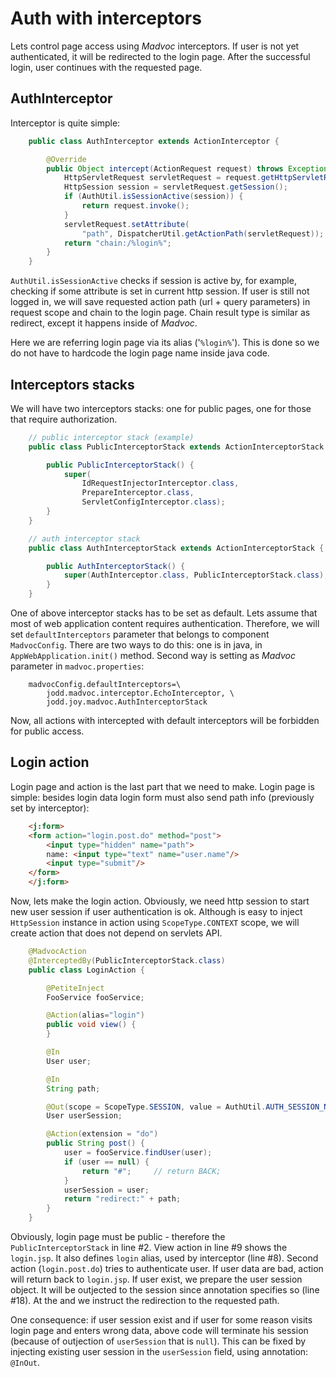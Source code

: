 # Auth with interceptors

Lets control page access using *Madvoc* interceptors. If user is not yet
authenticated, it will be redirected to the login page. After the
successful login, user continues with the requested page.

## AuthInterceptor

Interceptor is quite simple:

~~~~~ java
    public class AuthInterceptor extends ActionInterceptor {

    	@Override
    	public Object intercept(ActionRequest request) throws Exception {
    		HttpServletRequest servletRequest = request.getHttpServletRequest();
    		HttpSession session = servletRequest.getSession();
    		if (AuthUtil.isSessionActive(session)) {
    			return request.invoke();
    		}
    		servletRequest.setAttribute(
                "path", DispatcherUtil.getActionPath(servletRequest));
    		return "chain:/%login%";
    	}
    }
~~~~~

`AuthUtil.isSessionActive` checks if session is active by, for example,
checking if some attribute is set in current http session. If user is
still not logged in, we will save requested action path (url + query
parameters) in request scope and chain to the login page. Chain result
type is similar as redirect, except it happens inside of *Madvoc*.

Here we are referring login page via its alias (\'`%login%`\'). This is
done so we do not have to hardcode the login page name inside java code.

## Interceptors stacks

We will have two interceptors stacks: one for public pages, one for
those that require authorization.

~~~~~ java
    // public interceptor stack (example)
    public class PublicInterceptorStack extends ActionInterceptorStack {

    	public PublicInterceptorStack() {
    		super(
                IdRequestInjectorInterceptor.class,
                PrepareInterceptor.class,
                ServletConfigInterceptor.class);
    	}
    }
~~~~~

~~~~~ java
    // auth interceptor stack
    public class AuthInterceptorStack extends ActionInterceptorStack {

    	public AuthInterceptorStack() {
    		super(AuthInterceptor.class, PublicInterceptorStack.class);
    	}
    }
~~~~~

One of above interceptor stacks has to be set as default. Lets assume
that most of web application content requires authentication. Therefore,
we will set `defaultInterceptors` parameter that belongs to component
`MadvocConfig`. There are two ways to do this: one is in java, in
`AppWebApplication.init()` method. Second way is setting as *Madvoc*
parameter in `madvoc.properties`\:

~~~~~
    madvocConfig.defaultInterceptors=\
        jodd.madvoc.interceptor.EchoInterceptor, \
        jodd.joy.madvoc.AuthInterceptorStack
~~~~~

Now, all actions with intercepted with default interceptors will be
forbidden for public access.

## Login action

Login page and action is the last part that we need to make. Login page
is simple: besides login data login form must also send path info
(previously set by interceptor):

~~~~~ html
    <j:form>
    <form action="login.post.do" method="post">
    	<input type="hidden" name="path">
    	name: <input type="text" name="user.name"/>
    	<input type="submit"/>
    </form>
    </j:form>
~~~~~

Now, lets make the login action. Obviously, we need http session to
start new user session if user authentication is ok. Although is easy to
inject `HttpSession` instance in action using `ScopeType.CONTEXT` scope,
we will create action that does not depend on servlets API.

~~~~~ java
    @MadvocAction
    @InterceptedBy(PublicInterceptorStack.class)
    public class LoginAction {

    	@PetiteInject
    	FooService fooService;

    	@Action(alias="login")
    	public void view() {
    	}

    	@In
    	User user;

    	@In
    	String path;

    	@Out(scope = ScopeType.SESSION, value = AuthUtil.AUTH_SESSION_NAME)
    	User userSession;

    	@Action(extension = "do")
    	public String post() {
    		user = fooService.findUser(user);
    		if (user == null) {
    			return "#";		// return BACK;
    		}
    		userSession = user;
    		return "redirect:" + path;
    	}
    }
~~~~~

Obviously, login page must be public - therefore the
`PublicInterceptorStack` in line #2. View action in line #9 shows the
`login.jsp`. It also defines `login` alias, used by interceptor (line
#8). Second action (`login.post.do`) tries to authenticate user. If user
data are bad, action will return back to `login.jsp`. If user exist, we
prepare the user session object. It will be outjected to the session
since annotation specifies so (line #18). At the and we instruct the
redirection to the requested path.

One consequence: if user session exist and if user for some reason
visits login page and enters wrong data, above code will terminate his
session (because of outjection of `userSession` that is `null`). This
can be fixed by injecting existing user session in the `userSession`
field, using annotation: `@InOut`.
